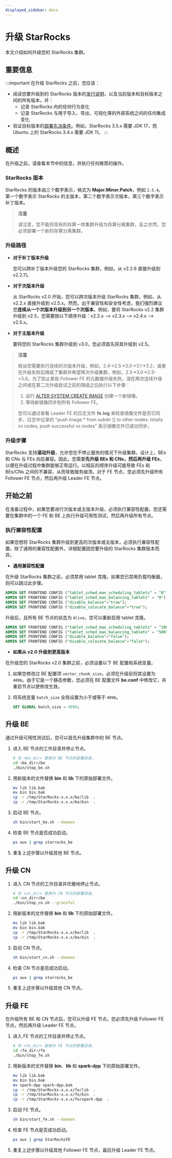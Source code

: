 ```yaml
---
displayed_sidebar: docs
---
```


# 升级 StarRocks

本文介绍如何升级您的 StarRocks 集群。

## 重要信息

:::important
在升级 StarRocks 之前，您应该：

- 阅读您要升级到的 StarRocks 版本的[发行说明](https://docs.starrocks.io/releasenotes/release-3.5/)，以及当前版本和目标版本之间的所有版本，并：
  - 记录 StarRocks 内的任何行为变化
  - 记录 StarRocks 与用于导入、导出、可视化等的外部系统之间的任何集成变化
- 验证目标版本的[部署先决条件](./deployment_prerequisites.md)。例如，StarRocks 3.5.x 需要 JDK 17，而 Ubuntu 上的 StarRocks 3.4.x 需要 JDK 11。
:::

## 概述

在升级之前，请查看本节中的信息，并执行任何推荐的操作。

### StarRocks 版本

StarRocks 的版本由三个数字表示，格式为 **Major.Minor.Patch**，例如 `2.5.4`。第一个数字表示 StarRocks 的主版本，第二个数字表示次版本，第三个数字表示补丁版本。

> **注意**
>
> 请注意，您不能将现有的存算一体集群升级为存算分离集群，反之亦然。您必须部署一个新的存算分离集群。

### 升级路径

- **对于补丁版本升级**

  您可以跨补丁版本升级您的 StarRocks 集群，例如，从 v2.2.6 直接升级到 v2.2.11。

- **对于次版本升级**

  从 StarRocks v2.0 开始，您可以跨次版本升级 StarRocks 集群，例如，从 v2.2.x 直接升级到 v2.5.x。然而，出于兼容性和安全性考虑，我们强烈建议您**连续从一个次版本升级到另一个次版本**。例如，要将 StarRocks v2.2 集群升级到 v2.5，您需要按以下顺序升级：v2.2.x --> v2.3.x --> v2.4.x --> v2.5.x。

- **对于主版本升级**

  要将您的 StarRocks 集群升级到 v3.0，您必须首先将其升级到 v2.5。

> **注意**
>
> 假设您需要执行连续的次版本升级，例如，2.4->2.5->3.0->3.1->3.2，或者在升级失败后降级了集群并希望再次升级集群，例如，2.5->3.0->2.5->3.0。为了防止某些 Follower FE 的元数据升级失败，请在两次连续升级之间或在第二次升级尝试之前的降级之后执行以下步骤：
>
> 1. 运行 [ALTER SYSTEM CREATE IMAGE](../sql-reference/sql-statements/cluster-management/nodes_processes/ALTER_SYSTEM.md) 创建一个新镜像。
> 2. 等待新镜像同步到所有 Follower FE。
>
> 您可以通过查看 Leader FE 的日志文件 **fe.log** 来检查镜像文件是否已同步。日志中记录的 "push image.* from subdir [] to other nodes. totally xx nodes, push successful xx nodes" 表示镜像文件已成功同步。

### 升级步骤

StarRocks 支持**滚动升级**，允许您在不停止服务的情况下升级集群。设计上，BEs 和 CNs 与 FEs 向后兼容。因此，您需要**先升级 BEs 和 CNs，然后再升级 FEs**，以便在升级过程中集群能够正常运行。以相反的顺序升级可能导致 FEs 和 BEs/CNs 之间的不兼容，从而导致服务崩溃。对于 FE 节点，您必须先升级所有 Follower FE 节点，然后再升级 Leader FE 节点。

## 开始之前

在准备过程中，如果您要进行次版本或主版本升级，必须执行兼容性配置。您还需要在集群中的一个 FE 和 BE 上执行升级可用性测试，然后再升级所有节点。

### 执行兼容性配置

如果您想将 StarRocks 集群升级到更高的次版本或主版本，必须执行兼容性配置。除了通用的兼容性配置外，详细配置因您要升级的 StarRocks 集群版本而异。

- **通用兼容性配置**

在升级 StarRocks 集群之前，必须禁用 tablet 克隆。如果您已禁用负载均衡器，则可以跳过此步骤。

```SQL
ADMIN SET FRONTEND CONFIG ("tablet_sched_max_scheduling_tablets" = "0");
ADMIN SET FRONTEND CONFIG ("tablet_sched_max_balancing_tablets" = "0");
ADMIN SET FRONTEND CONFIG ("disable_balance"="true");
ADMIN SET FRONTEND CONFIG ("disable_colocate_balance"="true");
```

升级后，且所有 BE 节点的状态为 `Alive`，您可以重新启用 tablet 克隆。

```SQL
ADMIN SET FRONTEND CONFIG ("tablet_sched_max_scheduling_tablets" = "10000");
ADMIN SET FRONTEND CONFIG ("tablet_sched_max_balancing_tablets" = "500");
ADMIN SET FRONTEND CONFIG ("disable_balance"="false");
ADMIN SET FRONTEND CONFIG ("disable_colocate_balance"="false");
```

- **如果从 v2.0 升级到更高版本**

在升级您的 StarRocks v2.0 集群之前，必须设置以下 BE 配置和系统变量。

1. 如果您修改过 BE 配置项 `vector_chunk_size`，必须在升级前将其设置为 `4096`。由于它是一个静态参数，您必须在 BE 配置文件 **be.conf** 中修改它，并重启节点以使修改生效。
2. 将系统变量 `batch_size` 全局设置为小于或等于 `4096`。

   ```SQL
   SET GLOBAL batch_size = 4096;
   ```

## 升级 BE

通过升级可用性测试后，您可以首先升级集群中的 BE 节点。

1. 进入 BE 节点的工作目录并停止节点。

   ```Bash
   # 将 <be_dir> 替换为 BE 节点的部署目录。
   cd <be_dir>/be
   ./bin/stop_be.sh
   ```

2. 用新版本的文件替换 **bin** 和 **lib** 下的原始部署文件。

   ```Bash
   mv lib lib.bak 
   mv bin bin.bak
   cp -r /tmp/StarRocks-x.x.x/be/lib  .
   cp -r /tmp/StarRocks-x.x.x/be/bin  .
   ```

3. 启动 BE 节点。

   ```Bash
   sh bin/start_be.sh --daemon
   ```

4. 检查 BE 节点是否成功启动。

   ```Bash
   ps aux | grep starrocks_be
   ```

5. 重复上述步骤以升级其他 BE 节点。

## 升级 CN

1. 进入 CN 节点的工作目录并优雅地停止节点。

   ```Bash
   # 将 <cn_dir> 替换为 CN 节点的部署目录。
   cd <cn_dir>/be
   ./bin/stop_cn.sh --graceful
   ```

2. 用新版本的文件替换 **bin** 和 **lib** 下的原始部署文件。

   ```Bash
   mv lib lib.bak 
   mv bin bin.bak
   cp -r /tmp/StarRocks-x.x.x/be/lib  .
   cp -r /tmp/StarRocks-x.x.x/be/bin  .
   ```

3. 启动 CN 节点。

   ```Bash
   sh bin/start_cn.sh --daemon
   ```

4. 检查 CN 节点是否成功启动。

   ```Bash
   ps aux | grep starrocks_be
   ```

5. 重复上述步骤以升级其他 CN 节点。

## 升级 FE

在升级所有 BE 和 CN 节点后，您可以升级 FE 节点。您必须先升级 Follower FE 节点，然后再升级 Leader FE 节点。

1. 进入 FE 节点的工作目录并停止节点。

   ```Bash
   # 将 <fe_dir> 替换为 FE 节点的部署目录。
   cd <fe_dir>/fe
   ./bin/stop_fe.sh
   ```

2. 用新版本的文件替换 **bin**、**lib** 和 **spark-dpp** 下的原始部署文件。

   ```Bash
   mv lib lib.bak 
   mv bin bin.bak
   mv spark-dpp spark-dpp.bak
   cp -r /tmp/StarRocks-x.x.x/fe/lib  .   
   cp -r /tmp/StarRocks-x.x.x/fe/bin  .
   cp -r /tmp/StarRocks-x.x.x/fe/spark-dpp  .
   ```

3. 启动 FE 节点。

   ```Bash
   sh bin/start_fe.sh --daemon
   ```

4. 检查 FE 节点是否成功启动。

   ```Bash
   ps aux | grep StarRocksFE
   ```

5. 重复上述步骤以升级其他 Follower FE 节点，最后升级 Leader FE 节点。